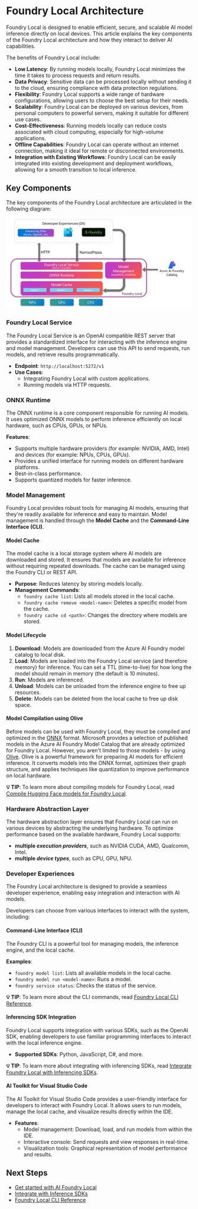 # Foundry Local Architecture

Foundry Local is designed to enable efficient, secure, and scalable AI model inference directly on local devices. This article explains the key components of the Foundry Local architecture and how they interact to deliver AI capabilities.

The benefits of Foundry Local include:

- **Low Latency**: By running models locally, Foundry Local minimizes the time it takes to process requests and return results.
- **Data Privacy**: Sensitive data can be processed locally without sending it to the cloud, ensuring compliance with data protection regulations.
- **Flexibility**: Foundry Local supports a wide range of hardware configurations, allowing users to choose the best setup for their needs.
- **Scalability**: Foundry Local can be deployed on various devices, from personal computers to powerful servers, making it suitable for different use cases.
- **Cost-Effectiveness**: Running models locally can reduce costs associated with cloud computing, especially for high-volume applications.
- **Offline Capabilities**: Foundry Local can operate without an internet connection, making it ideal for remote or disconnected environments.
- **Integration with Existing Workflows**: Foundry Local can be easily integrated into existing development and deployment workflows, allowing for a smooth transition to local inference.

## Key Components

The key components of the Foundry Local architecture are articulated in the following diagram:

![Foundry Local Architecture Diagram](../media/architecture/foundry-local-arch.png)

### Foundry Local Service

The Foundry Local Service is an OpenAI compatible REST server that provides a standardized interface for interacting with the inference engine and model management. Developers can use this API to send requests, run models, and retrieve results programmatically.

- **Endpoint**: `http://localhost:5272/v1`
- **Use Cases**:
  - Integrating Foundry Local with custom applications.
  - Running models via HTTP requests.

### ONNX Runtime

The ONNX runtime is a core component responsible for running AI models. It uses optimized ONNX models to perform inference efficiently on local hardware, such as CPUs, GPUs, or NPUs.

**Features**:

- Supports multiple hardware providers (for example: NVIDIA, AMD, Intel) and devices (for example: NPUs, CPUs, GPUs).
- Provides a unified interface for running models on different hardware platforms.
- Best-in-class performance.
- Supports quantized models for faster inference.

### Model Management

Foundry Local provides robust tools for managing AI models, ensuring that they're readily available for inference and easy to maintain. Model management is handled through the **Model Cache** and the **Command-Line Interface (CLI)**.

#### Model Cache

The model cache is a local storage system where AI models are downloaded and stored. It ensures that models are available for inference without requiring repeated downloads. The cache can be managed using the Foundry CLI or REST API.

- **Purpose**: Reduces latency by storing models locally.
- **Management Commands**:
  - `foundry cache list`: Lists all models stored in the local cache.
  - `foundry cache remove <model-name>`: Deletes a specific model from the cache.
  - `foundry cache cd <path>`: Changes the directory where models are stored.

#### Model Lifecycle

1. **Download**: Models are downloaded from the Azure AI Foundry model catalog to local disk.
2. **Load**: Models are loaded into the Foundry Local service (and therefore memory) for inference. You can set a TTL (time-to-live) for how long the model should remain in memory (the default is 10 minutes).
3. **Run**: Models are inferenced.
4. **Unload**: Models can be unloaded from the inference engine to free up resources.
5. **Delete**: Models can be deleted from the local cache to free up disk space.

#### Model Compilation using Olive

Before models can be used with Foundry Local, they must be compiled and optimized in the [ONNX](https://onnx.ai) format. Microsoft provides a selection of published models in the Azure AI Foundry Model Catalog that are already optimized for Foundry Local. However, you aren't limited to those models - by using [Olive](https://microsoft.github.io/Olive/). Olive is a powerful framework for preparing AI models for efficient inference. It converts models into the ONNX format, optimizes their graph structure, and applies techniques like quantization to improve performance on local hardware.

**💡 TIP**: To learn more about compiling models for Foundry Local, read [Compile Hugging Face models for Foundry Local](../how-to/compile-models-for-foundry-local.md).

### Hardware Abstraction Layer

The hardware abstraction layer ensures that Foundry Local can run on various devices by abstracting the underlying hardware. To optimize performance based on the available hardware, Foundry Local supports:

- **multiple _execution providers_**, such as NVIDIA CUDA, AMD, Qualcomm, Intel.
- **multiple _device types_**, such as CPU, GPU, NPU.

### Developer Experiences

The Foundry Local architecture is designed to provide a seamless developer experience, enabling easy integration and interaction with AI models.

Developers can choose from various interfaces to interact with the system, including:

#### Command-Line Interface (CLI)

The Foundry CLI is a powerful tool for managing models, the inference engine, and the local cache.

**Examples**:

- `foundry model list`: Lists all available models in the local cache.
- `foundry model run <model-name>`: Runs a model.
- `foundry service status`: Checks the status of the service.

**💡 TIP**: To learn more about the CLI commands, read [Foundry Local CLI Reference](../reference/reference-cli.md).

#### Inferencing SDK Integration

Foundry Local supports integration with various SDKs, such as the OpenAI SDK, enabling developers to use familiar programming interfaces to interact with the local inference engine.

- **Supported SDKs**: Python, JavaScript, C#, and more.

**💡 TIP**: To learn more about integrating with inferencing SDKs, read [Integrate Foundry Local with Inferencing SDKs](../how-to/integrate-with-inference-sdks.md).

#### AI Toolkit for Visual Studio Code

The AI Toolkit for Visual Studio Code provides a user-friendly interface for developers to interact with Foundry Local. It allows users to run models, manage the local cache, and visualize results directly within the IDE.

- **Features**:
  - Model management: Download, load, and run models from within the IDE.
  - Interactive console: Send requests and view responses in real-time.
  - Visualization tools: Graphical representation of model performance and results.

## Next Steps

- [Get started with AI Foundry Local](../get-started.md)
- [Integrate with Inference SDKs](../how-to/integrate-with-inference-sdks.md)
- [Foundry Local CLI Reference](../reference/reference-cli.md)
